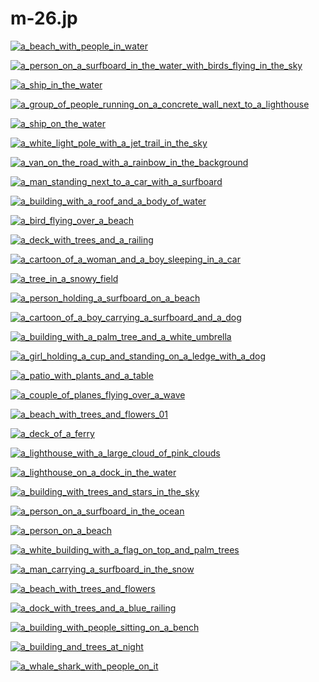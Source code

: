 # m-26.jp

<a href="a_beach_with_people_in_water.jpg"><img alt="a_beach_with_people_in_water" src="a_beach_with_people_in_water.jpg"></a>

<a href="a_person_on_a_surfboard_in_the_water_with_birds_flying_in_the_sky.jpg"><img alt="a_person_on_a_surfboard_in_the_water_with_birds_flying_in_the_sky" src="a_person_on_a_surfboard_in_the_water_with_birds_flying_in_the_sky.jpg"></a>

<a href="a_ship_in_the_water.jpg"><img alt="a_ship_in_the_water" src="a_ship_in_the_water.jpg"></a>

<a href="a_group_of_people_running_on_a_concrete_wall_next_to_a_lighthouse.jpg"><img alt="a_group_of_people_running_on_a_concrete_wall_next_to_a_lighthouse" src="a_group_of_people_running_on_a_concrete_wall_next_to_a_lighthouse.jpg"></a>

<a href="a_ship_on_the_water.jpg"><img alt="a_ship_on_the_water" src="a_ship_on_the_water.jpg"></a>

<a href="a_white_light_pole_with_a_jet_trail_in_the_sky.jpg"><img alt="a_white_light_pole_with_a_jet_trail_in_the_sky" src="a_white_light_pole_with_a_jet_trail_in_the_sky.jpg"></a>

<a href="a_van_on_the_road_with_a_rainbow_in_the_background.jpg"><img alt="a_van_on_the_road_with_a_rainbow_in_the_background" src="a_van_on_the_road_with_a_rainbow_in_the_background.jpg"></a>

<a href="a_man_standing_next_to_a_car_with_a_surfboard.jpg"><img alt="a_man_standing_next_to_a_car_with_a_surfboard" src="a_man_standing_next_to_a_car_with_a_surfboard.jpg"></a>

<a href="a_building_with_a_roof_and_a_body_of_water.jpg"><img alt="a_building_with_a_roof_and_a_body_of_water" src="a_building_with_a_roof_and_a_body_of_water.jpg"></a>

<a href="a_bird_flying_over_a_beach.jpg"><img alt="a_bird_flying_over_a_beach" src="a_bird_flying_over_a_beach.jpg"></a>

<a href="a_deck_with_trees_and_a_railing.jpg"><img alt="a_deck_with_trees_and_a_railing" src="a_deck_with_trees_and_a_railing.jpg"></a>

<a href="a_cartoon_of_a_woman_and_a_boy_sleeping_in_a_car.jpg"><img alt="a_cartoon_of_a_woman_and_a_boy_sleeping_in_a_car" src="a_cartoon_of_a_woman_and_a_boy_sleeping_in_a_car.jpg"></a>

<a href="a_tree_in_a_snowy_field.jpg"><img alt="a_tree_in_a_snowy_field" src="a_tree_in_a_snowy_field.jpg"></a>

<a href="a_person_holding_a_surfboard_on_a_beach.jpg"><img alt="a_person_holding_a_surfboard_on_a_beach" src="a_person_holding_a_surfboard_on_a_beach.jpg"></a>

<a href="a_cartoon_of_a_boy_carrying_a_surfboard_and_a_dog.jpg"><img alt="a_cartoon_of_a_boy_carrying_a_surfboard_and_a_dog" src="a_cartoon_of_a_boy_carrying_a_surfboard_and_a_dog.jpg"></a>

<a href="a_building_with_a_palm_tree_and_a_white_umbrella.jpg"><img alt="a_building_with_a_palm_tree_and_a_white_umbrella" src="a_building_with_a_palm_tree_and_a_white_umbrella.jpg"></a>

<a href="a_girl_holding_a_cup_and_standing_on_a_ledge_with_a_dog.jpg"><img alt="a_girl_holding_a_cup_and_standing_on_a_ledge_with_a_dog" src="a_girl_holding_a_cup_and_standing_on_a_ledge_with_a_dog.jpg"></a>

<a href="a_patio_with_plants_and_a_table.jpg"><img alt="a_patio_with_plants_and_a_table" src="a_patio_with_plants_and_a_table.jpg"></a>

<a href="a_couple_of_planes_flying_over_a_wave.jpg"><img alt="a_couple_of_planes_flying_over_a_wave" src="a_couple_of_planes_flying_over_a_wave.jpg"></a>

<a href="a_beach_with_trees_and_flowers_01.jpg"><img alt="a_beach_with_trees_and_flowers_01" src="a_beach_with_trees_and_flowers_01.jpg"></a>

<a href="a_deck_of_a_ferry.jpg"><img alt="a_deck_of_a_ferry" src="a_deck_of_a_ferry.jpg"></a>

<a href="a_lighthouse_with_a_large_cloud_of_pink_clouds.jpg"><img alt="a_lighthouse_with_a_large_cloud_of_pink_clouds" src="a_lighthouse_with_a_large_cloud_of_pink_clouds.jpg"></a>

<a href="a_lighthouse_on_a_dock_in_the_water.jpg"><img alt="a_lighthouse_on_a_dock_in_the_water" src="a_lighthouse_on_a_dock_in_the_water.jpg"></a>

<a href="a_building_with_trees_and_stars_in_the_sky.jpg"><img alt="a_building_with_trees_and_stars_in_the_sky" src="a_building_with_trees_and_stars_in_the_sky.jpg"></a>

<a href="a_person_on_a_surfboard_in_the_ocean.jpg"><img alt="a_person_on_a_surfboard_in_the_ocean" src="a_person_on_a_surfboard_in_the_ocean.jpg"></a>

<a href="a_person_on_a_beach.jpg"><img alt="a_person_on_a_beach" src="a_person_on_a_beach.jpg"></a>

<a href="a_white_building_with_a_flag_on_top_and_palm_trees.jpg"><img alt="a_white_building_with_a_flag_on_top_and_palm_trees" src="a_white_building_with_a_flag_on_top_and_palm_trees.jpg"></a>

<a href="a_man_carrying_a_surfboard_in_the_snow.jpg"><img alt="a_man_carrying_a_surfboard_in_the_snow" src="a_man_carrying_a_surfboard_in_the_snow.jpg"></a>

<a href="a_beach_with_trees_and_flowers.jpg"><img alt="a_beach_with_trees_and_flowers" src="a_beach_with_trees_and_flowers.jpg"></a>

<a href="a_dock_with_trees_and_a_blue_railing.jpg"><img alt="a_dock_with_trees_and_a_blue_railing" src="a_dock_with_trees_and_a_blue_railing.jpg"></a>

<a href="a_building_with_people_sitting_on_a_bench.jpg"><img alt="a_building_with_people_sitting_on_a_bench" src="a_building_with_people_sitting_on_a_bench.jpg"></a>

<a href="a_building_and_trees_at_night.jpg"><img alt="a_building_and_trees_at_night" src="a_building_and_trees_at_night.jpg"></a>

<a href="a_whale_shark_with_people_on_it.jpg"><img alt="a_whale_shark_with_people_on_it" src="a_whale_shark_with_people_on_it.jpg"></a>


